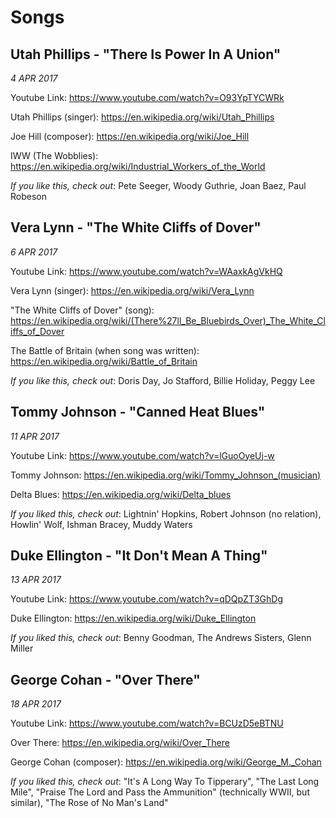 # Songs

## Utah Phillips - "There Is Power In A Union"

_4 APR 2017_

Youtube Link: https://www.youtube.com/watch?v=O93YpTYCWRk

Utah Phillips (singer): https://en.wikipedia.org/wiki/Utah_Phillips

Joe Hill (composer): https://en.wikipedia.org/wiki/Joe_Hill

IWW (The Wobblies): https://en.wikipedia.org/wiki/Industrial_Workers_of_the_World

_If you like this, check out_: Pete Seeger, Woody Guthrie, Joan Baez, Paul Robeson

## Vera Lynn - "The White Cliffs of Dover"

_6 APR 2017_

Youtube Link: https://www.youtube.com/watch?v=WAaxkAgVkHQ

Vera Lynn (singer): https://en.wikipedia.org/wiki/Vera_Lynn

"The White Cliffs of Dover" (song): https://en.wikipedia.org/wiki/(There%27ll_Be_Bluebirds_Over)_The_White_Cliffs_of_Dover

The Battle of Britain (when song was written): https://en.wikipedia.org/wiki/Battle_of_Britain

_If you like this, check out_: Doris Day, Jo Stafford, Billie Holiday, Peggy Lee

## Tommy Johnson - "Canned Heat Blues"

_11 APR 2017_

Youtube Link: https://www.youtube.com/watch?v=lGuoOyeUj-w

Tommy Johnson: https://en.wikipedia.org/wiki/Tommy_Johnson_(musician)

Delta Blues: https://en.wikipedia.org/wiki/Delta_blues

_If you liked this, check out_: Lightnin' Hopkins, Robert Johnson (no relation), Howlin' Wolf, Ishman Bracey, Muddy Waters

## Duke Ellington - "It Don't Mean A Thing"

_13 APR 2017_

Youtube Link: https://www.youtube.com/watch?v=qDQpZT3GhDg

Duke Ellington: https://en.wikipedia.org/wiki/Duke_Ellington

_If you liked this, check out_: Benny Goodman, The Andrews Sisters, Glenn Miller

## George Cohan - "Over There"

_18 APR 2017_

Youtube Link: https://www.youtube.com/watch?v=BCUzD5eBTNU

Over There: https://en.wikipedia.org/wiki/Over_There

George Cohan (composer): https://en.wikipedia.org/wiki/George_M._Cohan

_If you liked this, check out_: "It's A Long Way To Tipperary", "The Last Long Mile", "Praise The Lord and Pass the Ammunition" (technically WWII, but similar), "The Rose of No Man's Land"